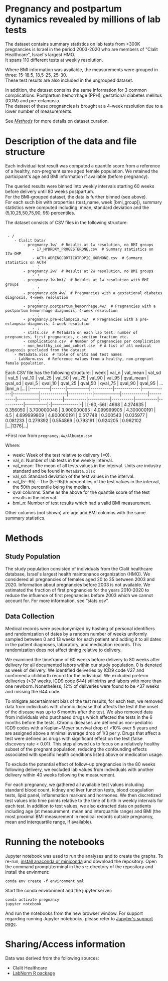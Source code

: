# Pregnancy and postpartum dynamics revealed by millions of lab tests

<!--https://doi.org/10.5061/dryad.1c59zw44t-->


The dataset contains summary statistics on lab tests from >300K pregnancies is Israel in the period 2003-2020 who are members of "Clalit Healthcare", Israel's largest HMO.\
It spans 110 different tests at weekly resolution.

Where BMI information was available, the measurements were grouped in three: 15-18.5, 18.5-25, 25-30.\
These test results are also included in the ungrouped dataset.

In addition, the dataset contains the same information for 3 common complications: Postpartum hemorrhage (PPH), gestational diabetes mellitus (GDM) and pre-eclampsia.\
The dataset of these pregnancies is brought at a 4-week resolution due to a lower number of measurements.

See [_Methods_](#methods) for more details on dataset curation.


# Description of the data and file structure
Each individual test result was computed a quantile score from a reference of a healthy, non-pregnant same aged female population. We retained the participant's age and BMI information if available (before pregnancy).

The queried results were binned into weekly intervals starting 60 weeks before delivery until 80 weeks postpartum.\
For the BMI-grouped  dataset, the data is further binned (see above).\
For each such bin with properties (test_name, week [bmi_group]), summary statistics were computed including: mean, standard deviation and the (5,10,25,50,75,90, 95) percentiles.

The dataset consists of CSV files in the following structure:
```

 - /
    - Clalit Data/
        - pregnancy.1w/  # Results at 1w resolution, no BMI groups
            - 17_HYDROXY_PROGESTERONE.csv  # Summary statistics on 17α-OHP
            - ACTH_ADRENOCORTICOTROPIC_HORMONE.csv  # Summary statistics on ACTH
            - ⋮
        - pregnancy.2w/  # Results at 2w resolution, no BMI groups
            - ⋮
        - pregnancy.1w.bmi/  # Results at 1w resolution with BMI groups
            - ⋮
        - pregnancy.gdm.4w/  # Pregnancies with a gestational diabetes diagnosis, 4-week resolution
            - ⋮
        - pregnancy.postpartum_hemorrhage.4w/  # Pregnancies with a postpartum hemorrhage diagnosis, 4-week resolution
            - ⋮
        - pregnancy.pre-eclampsia.4w/  # Pregnancies with a pre-eclampsia diagnosis, 4-week resolution
            - ⋮
        - stats.csv  # Metadata on each lab test: number of pregnancies, first pregnancies, c-section fraction etc.
        - complications.csv  # Number of pregnancies per complication
        - non_healthy_icd_and_cohort.csv  # A list of all medical diagnosis precluded from the dataset
    - Metadata.xlsx  # Table of units and test names
    - LabNorm.csv  # Reference values from a healthy, non-pregnant female population.
```

Each CSV file has the following structure:
| week     | val_n | val_mean  | val_sd    | val_5       | val_10      | val_25      | val_50      | val_75     | val_90      | val_95      | qval_mean | qval_sd   | qval_5    | qval_10   | qval_25   | qval_50   | qval_75   | qval_90   | qval_95   | &#8230; |bmi_n       |&#8230;|
|----------|-------|-----------|-----------|-------------|-------------|-------------|-------------|------------|-------------|-------------|-----------|-----------|-----------|-----------|-----------|-----------|-----------|-----------|-----------|-|-------------|-|
| \[-60,-56\)| 4668  | 4.274635  | 0.356050  | 3.700000048 | 3.900000095 | 4.099999905 | 4.300000191 | 4.5        | 4.699999809 | 4.800000191 | 0.517748  | 0.300543  | 0.035977  | 0.081233  | 0.279392  | 0.554869  | 0.793191  | 0.924205  | 0.962102  |&#8230;|1376|&#8230;|

\*First row from ```pregnancy.4w/Albumin.csv```

Where:
* week:  Week of the test relative to delivery (=0).
* val_n: Number of lab tests in the weekly interval.
* val_mean: The mean of all tests values in the interval. Units are industry standard and be found in `Metadata.xlsx`
* val_sd: Standard deviation of the test values in the interval.
* val_(5&#183;&#183;&#183;95) - The (5&#183;&#183;&#183;95)th percentiles of the test values in the interval, the 50th percentile being the median.
* qval columns: Same as the above for the quantile score of the test results in the interval.
* bmi_n: Number of test results which had a valid BMI measurement.

Other columns (not shown) are age and BMI columns with the same summary statistics. 


# Methods
## Study Population

The study population consisted of individuals from the Clalit healthcare database, Israel's largest health maintenance organization (HMO). We considered all pregnancies of females aged 20 to 35 between 2003 and 2020. Information about pregnancies before 2003 is not available. We estimated the fraction of first pregnancies for the years 2010-2020 to reduce the influence of first pregnancies before 2003 which we cannot account for. For more information, see “stats.csv”.

## Data Collection

Medical records were pseudonymized by hashing of personal identifiers and randomization of dates by a random number of weeks uniformly sampled between 0 and 13 weeks for each patient and adding it to all dates in the patient diagnoses, laboratory, and medication records. This randomization does not affect timing relative to delivery.

We examined the timeframe of 60 weeks before delivery to 80 weeks after delivery for all documented labors within our study population. 0 is denoted as week of delivery. We identified deliveries by ICD9 code V27 and confirmed a childbirth record for the individual. We excluded preterm deliveries (<37 weeks, ICD9 code 644) stillbirths and labors with more than one newborn. Nonetheless, 12% of deliveries were found to be <37 weeks and missing the 644 code.

To mitigate ascertainment bias of the test results, for each test, we removed data from individuals with chronic disease that affects the test if the onset of the disease was up to 6 months after the test. We also removed data from individuals who purchased drugs which affected the tests in the 6 months before the tests. Chronic diseases are defined as non-pediatric ICD9 codes with a Kaplan−Meyer survival drop of >10% over 5 years and are assigned above a minimal average drop of 1/3 per y. Drugs that affect a test were defined as drugs with significant effect on the test (false discovery rate < 0.01). This step allowed us to focus on a relatively healthy subset of the pregnant population, reducing the confounding effects associated with specific health conditions listed above or medication usage. 

 

To exclude the potential effect of follow-up pregnancies in the 80 weeks following delivery, we excluded lab values from individuals with another delivery within 40 weeks following the measurement.

For each pregnancy, we gathered all available test values including standard blood count, kidney and liver function tests, blood coagulation tests, lipid panel, inflammation markers and hormones. We then discretized test values into time points relative to the time of birth in weekly intervals for each test. In addition to test values, we also extracted data on patients including age (at measurement, mean and interquartile range) and BMI (the most proximal BMI measurement in medical records outside pregnancy, mean and interquartile range, if available).


# Running the notebooks

Jupyter notebook was used to run the analyses and to create the graphs. To re-run, [install anaconda or miniconda](https://docs.conda.io/projects/conda/en/latest/user-guide/install/index.html) and download the repository.
Open the command prompt/terminal in the `src` directory of the repository and install the envinment:
```
conda env create -f environment.yml
```
Start the conda environment and the jupyter server:
```
conda activate pregnancy
jupyter notebook
```
And run the notebooks from the new browser window. For support regarding running Jupyter notebooks, please refer to [Jupyter's support page](https://docs.jupyter.org/en/latest/running.html).



# Sharing/Access information


Data was derived from the following sources:
- Clalit Healthcare
- [LabNorm R package](https://cran.r-project.org/package=labNorm)